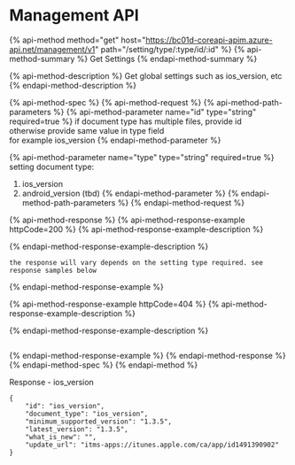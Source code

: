 # Management API

{% api-method method="get" host="https://bc01d-coreapi-apim.azure-api.net/management/v1" path="/setting/type/:type/id/:id" %}
{% api-method-summary %}
Get Settings
{% endapi-method-summary %}

{% api-method-description %}
Get global settings such as ios\_version, etc
{% endapi-method-description %}

{% api-method-spec %}
{% api-method-request %}
{% api-method-path-parameters %}
{% api-method-parameter name="id" type="string" required=true %}
if document type has multiple files, provide id  
otherwise provide same value in type field  
for example ios\_version
{% endapi-method-parameter %}

{% api-method-parameter name="type" type="string" required=true %}
setting document type:  
1. ios\_version  
2. android\_version \(tbd\)
{% endapi-method-parameter %}
{% endapi-method-path-parameters %}
{% endapi-method-request %}

{% api-method-response %}
{% api-method-response-example httpCode=200 %}
{% api-method-response-example-description %}

{% endapi-method-response-example-description %}

```
the response will vary depends on the setting type required. see response samples below
```
{% endapi-method-response-example %}

{% api-method-response-example httpCode=404 %}
{% api-method-response-example-description %}

{% endapi-method-response-example-description %}

```

```
{% endapi-method-response-example %}
{% endapi-method-response %}
{% endapi-method-spec %}
{% endapi-method %}

Response - ios\_version 

```text
{
    "id": "ios_version",
    "document_type": "ios_version",
    "minimum_supported_version": "1.3.5",
    "latest_version": "1.3.5",
    "what_is_new": "",
    "update_url": "itms-apps://itunes.apple.com/ca/app/id1491390902"
}
```





